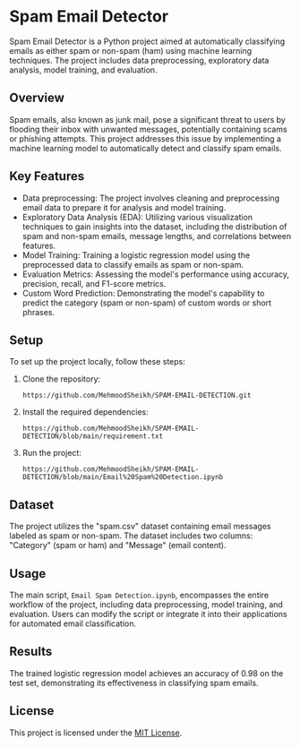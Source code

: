 # Spam Email Detector

Spam Email Detector is a Python project aimed at automatically classifying emails as either spam or non-spam (ham) using machine learning techniques. The project includes data preprocessing, exploratory data analysis, model training, and evaluation.

## Overview

Spam emails, also known as junk mail, pose a significant threat to users by flooding their inbox with unwanted messages, potentially containing scams or phishing attempts. This project addresses this issue by implementing a machine learning model to automatically detect and classify spam emails.

## Key Features

- Data preprocessing: The project involves cleaning and preprocessing email data to prepare it for analysis and model training.
- Exploratory Data Analysis (EDA): Utilizing various visualization techniques to gain insights into the dataset, including the distribution of spam and non-spam emails, message lengths, and correlations between features.
- Model Training: Training a logistic regression model using the preprocessed data to classify emails as spam or non-spam.
- Evaluation Metrics: Assessing the model's performance using accuracy, precision, recall, and F1-score metrics.
- Custom Word Prediction: Demonstrating the model's capability to predict the category (spam or non-spam) of custom words or short phrases.

## Setup

To set up the project locally, follow these steps:

1. Clone the repository:

    `https://github.com/MehmoodSheikh/SPAM-EMAIL-DETECTION.git`

2. Install the required dependencies:

    `https://github.com/MehmoodSheikh/SPAM-EMAIL-DETECTION/blob/main/requirement.txt`

3. Run the project:

   `https://github.com/MehmoodSheikh/SPAM-EMAIL-DETECTION/blob/main/Email%20Spam%20Detection.ipynb`


## Dataset

The project utilizes the "spam.csv" dataset containing email messages labeled as spam or non-spam. The dataset includes two columns: "Category" (spam or ham) and "Message" (email content).

## Usage

The main script, `Email Spam Detection.ipynb`, encompasses the entire workflow of the project, including data preprocessing, model training, and evaluation. Users can modify the script or integrate it into their applications for automated email classification.

## Results

The trained logistic regression model achieves an accuracy of 0.98 on the test set, demonstrating its effectiveness in classifying spam emails.

## License

This project is licensed under the [MIT License](LICENSE).

